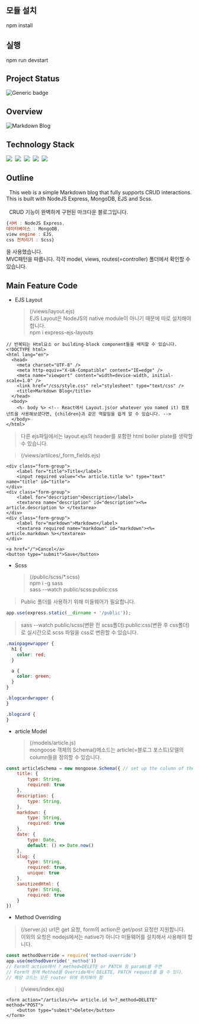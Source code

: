 ## 모듈 설치

npm install

## 실행

npm run devstart

## Project Status

![Generic badge](https://img.shields.io/badge/build-passing-green.svg)

## Overview

![Markdown Blog](https://user-images.githubusercontent.com/58083434/130402852-f8f8dd81-9118-4658-ad5d-43e22f127afa.gif)

## Technology Stack

<img src="https://img.shields.io/badge/NodeJS-339933?style=flat-square&logo=Node.js&logoColor=white"/></a>&nbsp;
<img src="https://img.shields.io/badge/Express-FF7200?style=flat-square&logo=Express&logoColor=white"/></a>&nbsp;
<img src="https://img.shields.io/badge/EJS-5522FA?style=flat-square&logo=/e/&logoColor=white"/></a>&nbsp;
<img src="https://img.shields.io/badge/MongoDB-47A248?style=flat-square&logo=MongoDB&logoColor=white"/></a>&nbsp;
<img src="https://img.shields.io/badge/Sass-CC6699?style=flat-square&logo=Sass&logoColor=white"/></a>&nbsp;

## Outline

&nbsp; This web is a simple Markdown blog that fully supports CRUD interactions. This is built with NodeJS Express, MongoDB, EJS and Scss.
<br/><br/>
&nbsp; CRUD 기능이 완벽하게 구현된 마크다운 블로그입니다.

```js
{서버 : NodeJS Express,
데이터베이스 : MongoDB,
view engine : EJS,
css 전처리기 : Scss}
```

을 사용했습니다. <br/>
MVC패턴을 따릅니다. 각각 model, views, routes(=controller) 폴더에서 확인할 수 있습니다.

## Main Feature Code

- EJS Layout<br>
  > (/views/layout.ejs) <br>
  > EJS Layout은 NodeJS의 native module이 아니기 때문에 따로 설치해야 합니다. <br>
  > npm i express-ejs-layouts <br>

```ejs
// 반복되는 Html요소 or building-block component들을 배치할 수 있습니다.
<!DOCTYPE html>
<html lang="en">
  <head>
    <meta charset="UTF-8" />
    <meta http-equiv="X-UA-Compatible" content="IE=edge" />
    <meta name="viewport" content="width=device-width, initial-scale=1.0" />
    <link href="/css/style.css" rel="stylesheet" type="text/css" />
    <title>Markdown Blog</title>
  </head>
  <body>
    <%- body %> <!-- React에서 Layout.js(or whatever you named it) 컴포넌트을 사용해보셨다면, {children}과 같은 역할임을 쉽게 알 수 있습니다. -->
  </body>
</html>
```
>다른 ejs파일에서는 layout.ejs의 header를 포함한 html boiler plate를 생략할 수 있습니다. <br>


> (/views/artilces/_form_fields.ejs) <br>
```ejs
<div class="form-group">
    <label for="title">Title</label>
    <input required value="<%= article.title %>" type="text" name="title" id="title">
</div>
<div class="form-group">
    <label for="description">Description</label>
    <textarea name="description" id="description"><%= article.description %> </textarea>
</div>
<div class="form-group">
    <label for="markdown">Markdown</label>
    <textarea required name="markdown" id="markdown"><%= article.markdown %></textarea>
</div>

<a href="/">Cancel</a>
<button type="submit">Save</button>
```
- Scss <br>
  > (/public/scss/\*.scss) <br>
  > npm i -g sass <br>
  > sass --watch public/scss:public:css<br>

> Public 폴더를 사용하기 위해 미들웨어가 필요합니다.
```js
app.use(express.static(__dirname + '/public'));
```
> sass --watch public/scss(변환 전 scss폴더):public:css(변환 후 css폴더)로 실시간으로 scss 파일을 css로 변환할 수 있습니다.
```scss
.mainpagewrapper {
  h1 {
    color: red;
  }

  a {
    color: green;
  }
}

.blogcardwrapper {
}

.blogcard {
}

```
- article Model<br>
  > (/models/article.js) <br>
  > mongoose 객체의 Schema()메소드는 article(=블로그 포스트)모델의 column들을 정의할 수 있습니다. <br>
```js
const articleSchema = new mongoose.Schema({ // set up the column of the model
    title: {
        type: String,
        required: true
    },
    description: {
        type: String,
    },
    markdown: {
        type: String,
        required: true
    },
    date: {
        type: Date,
        default: () => Date.now()
    },
    slug: {
        type: String,
        required: true,
        unique: true
    },
    sanitizedHtml: {
        type: String,
        required: true
    }
})
```
- Method Overriding<br>
> (/server.js)
> url은 get 요청, form의 action은 get/post 요청만 지원합니다. <br>
> 이외의 요청은 nodejs에서는 native가 아니다 미들웨어를 설치해서 사용해야 합니다.
```js
const methodOverride = require('method-override')
app.use(methodOverride('_method'))
// Form의 action에서 ?_method=DELETE or PATCH 등 params를 주면 
// Form의 원래 Method를 Override해서 DELETE, PATCH request를 쓸 수 있다.
// 해당 코드는 모든 router 위에 위치해야 함
```

> (/views/index.ejs)
```ejs
<form action="/articles/<%= article.id %>?_method=DELETE" method="POST">
    <button type="submit">Delete</button>
</form>
```
